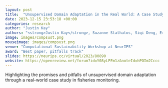 ```yaml
---
layout: post
title:  "Unsupervised Domain Adaptation in the Real World: A Case Study in Sonar Video"
date: 2023-12-15 23:53:18 +00:00
categories: research
author: "Justin Kay"
authors: "<strong>Justin Kay</strong>, Suzanne Stathatos, Siqi Deng, Erik Young, Pietro Perona, Sara Beery, and Grant Van Horn"
image: images/compsust.png
mouseimage: images/compsust.png
venue: "Computational Sustainability Workshop at NeurIPS"
award: "Best paper, pitfalls track"
slides: https://neurips.cc/virtual/2023/80890
website: https://openreview.net/forum?id=Y08yLPFm1z&noteId=hPOIm2Cccc
---
```

Highlighting the promises and pitfalls of unsupervised domain adaptation through a real-world case study in fisheries monitoring.
